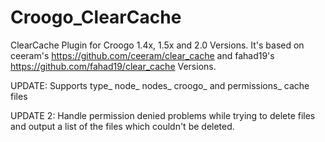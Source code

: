 Croogo_ClearCache
=================

ClearCache Plugin for Croogo 1.4x, 1.5x and 2.0 Versions.
It's based on ceeram's https://github.com/ceeram/clear_cache and
fahad19's https://github.com/fahad19/clear_cache Versions.

UPDATE: Supports type_ node_ nodes_ croogo_ and permissions_ cache files

UPDATE 2: Handle permission denied problems while trying to delete files and
output a list of the files which couldn't be deleted.
